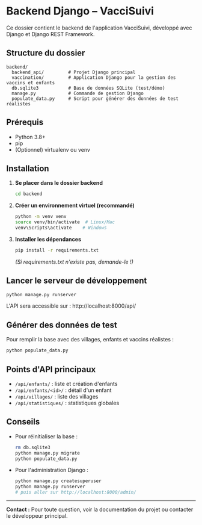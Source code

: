 # Backend Django – VacciSuivi

Ce dossier contient le backend de l'application VacciSuivi, développé avec Django et Django REST Framework.

## Structure du dossier

```
backend/
  backend_api/         # Projet Django principal
  vaccination/         # Application Django pour la gestion des vaccins et enfants
  db.sqlite3           # Base de données SQLite (test/démo)
  manage.py            # Commande de gestion Django
  populate_data.py     # Script pour générer des données de test réalistes
```

## Prérequis
- Python 3.8+
- pip
- (Optionnel) virtualenv ou venv

## Installation

1. **Se placer dans le dossier backend**
   ```bash
   cd backend
   ```
2. **Créer un environnement virtuel (recommandé)**
   ```bash
   python -m venv venv
   source venv/bin/activate  # Linux/Mac
   venv\Scripts\activate    # Windows
   ```
3. **Installer les dépendances**
   ```bash
   pip install -r requirements.txt
   ```
   *(Si requirements.txt n'existe pas, demande-le !)*

## Lancer le serveur de développement

```bash
python manage.py runserver
```

L'API sera accessible sur : http://localhost:8000/api/

## Générer des données de test

Pour remplir la base avec des villages, enfants et vaccins réalistes :
```bash
python populate_data.py
```

## Points d'API principaux
- `/api/enfants/` : liste et création d'enfants
- `/api/enfants/<id>/` : détail d'un enfant
- `/api/villages/` : liste des villages
- `/api/statistiques/` : statistiques globales

## Conseils
- Pour réinitialiser la base :
  ```bash
  rm db.sqlite3
  python manage.py migrate
  python populate_data.py
  ```
- Pour l'administration Django :
  ```bash
  python manage.py createsuperuser
  python manage.py runserver
  # puis aller sur http://localhost:8000/admin/
  ```

---

**Contact :** Pour toute question, voir la documentation du projet ou contacter le développeur principal. 